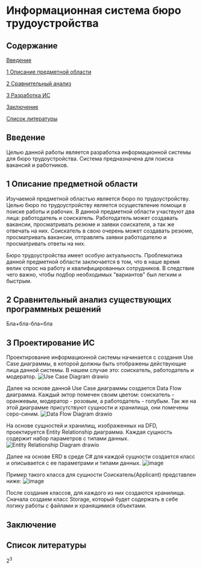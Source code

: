 # Информационная система бюро трудоустройства
## Содержание  

[Введение](#introduction)  

[1 Описание предметной области](#domainDescription)  

[2 Сравнительный анализ](#existingSoftware)

[3 Разработка ИС](#design)    

[Заключение](#conclusion)  

[Список литературы](#literature)

<a name="introduction"/>

## Введение
Целью данной работы является разработка информационной системы для бюро трудоустройства. Система предназначена для поиска вакансий и работников.
<a name="domainDescription"/>

## 1 Описание предметной области
Изучаемой предметной областью является бюро по трудоустройству. Целью бюро по трудоустройству является осуществление помощи в поиске работы и рабочих. В данной предметной области участвуют два лица: работодатель и соискатель. Работодатель может создавать вакансии, просматривать резюме и заявки соискателя, а так же отвечать на них. Соискатель в свою очерень может создавать резюме, просматривать вакансии, отправлять заявки работодателю и просматривать ответы на них.

Бюро трудоустройства имеет особую актуальность. Проблематика данной предметной области заключается в том, что в наше время велик спрос на работу и квалифицированных сотрудников. В следствие чего важно, чтобы подбор необходимых "вариантов" был легким и быстрым. 
<a name="existingSoftware"/>

## 2 Сравнительный анализ существующих программных решений
Бла+бла-бла=бла
<a name="design"/>

## 3 Проектирование ИС
Проектирование информационной системы начинается с создания Use Case диаграммы, в которой должны быть отображены действующие лица данной системы. В нашем случае это: соискатель, работодатель и модератор.
![Use Case Diagram drawio](https://user-images.githubusercontent.com/91204498/144711285-85f34aed-57e6-4a1f-a9a9-b55c88bc874b.png)

Далее на основе данной Use Case диаграммы создается Data Flow диаграмма. Каждый эктор помечен своим цветом: соискатель - оранжевым, модератор - розовым, а работодатель - голубым. Так же на этой диаграмме присутствуют сущности и хранилища, они помечены серо-синим.
![Data Flow Diagram drawio](https://user-images.githubusercontent.com/91204498/144711322-5fb30c7a-ddc0-4bd6-995f-7b9ae7518c5c.png)

На основе сущностей и хранилищ, изображенных на DFD, проектируется Entity Relationship диаграмма. Каждая сущность содержит набор параметров с типами данных.
![Entity Relationship Diagram drawio](https://user-images.githubusercontent.com/91204498/144711732-e01776bf-681c-4c12-a3dd-87469db6da8b.png)

Далее на основе ERD в среде C# для каждой сущности создается класс и описывается с ее параметрами и типами данных. 
![image](https://user-images.githubusercontent.com/91204498/144712669-bb665c79-b9bc-4f20-9812-32d216d2ad57.png)

Пример такого класса для сущности Соискатель(Applicant) представлен ниже:
![image](https://user-images.githubusercontent.com/91204498/144712609-162e0ac2-1a75-4369-9eff-40350c823b1a.png)

После создания классов, для каждого из них создаются хранилища. Сначала создаем класс Stоrage, который будет содержать в себе логику работы с файлами и хранящимися объектами.


<a name="conclusion"/>

## Заключение
<a name="literature"/>

## Список литературы
2<sup>3</sup>
